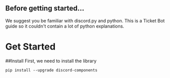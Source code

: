 ## Before getting started...
We suggest you be familiar with discord.py and python. This is a Ticket Bot guide so it couldn't contain a lot of python explanations.

# Get Started

##Install
First, we need to install the library

```
pip install --upgrade discord-components
```
